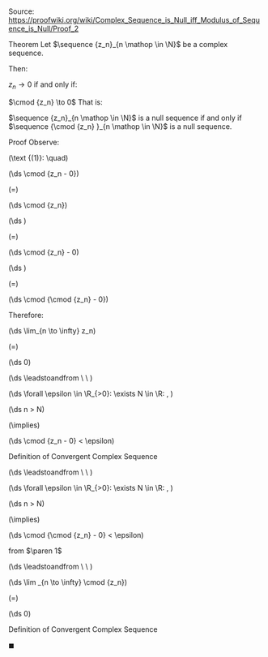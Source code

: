 # 

Source: https://proofwiki.org/wiki/Complex_Sequence_is_Null_iff_Modulus_of_Sequence_is_Null/Proof_2

Theorem
Let $\sequence {z_n}_{n \mathop \in \N}$ be a complex sequence.

Then: 

$z_n \to 0$
if and only if:

$\cmod {z_n} \to 0$
That is: 

$\sequence {z_n}_{n \mathop \in \N}$ is a null sequence if and only if $\sequence {\cmod {z_n} }_{n \mathop \in \N}$ is a null sequence.


Proof
Observe:




\(\text {(1)}: \quad\)









\(\ds \cmod {z_n - 0}\)

\(=\)







\(\ds \cmod {z_n}\)




















\(\ds \)

\(=\)







\(\ds \cmod {z_n} - 0\)




















\(\ds \)

\(=\)







\(\ds \cmod {\cmod {z_n} - 0}\)









Therefore:














\(\ds \lim_{n \to \infty} z_n\)

\(=\)







\(\ds 0\)














\(\ds \leadstoandfrom \ \ \)

\(\ds \forall \epsilon \in \R_{>0}: \exists N \in \R: \, \)



\(\ds n > N\)

\(\implies\)







\(\ds \cmod {z_n - 0} < \epsilon\)





Definition of Convergent Complex Sequence








\(\ds \leadstoandfrom \ \ \)

\(\ds \forall \epsilon \in \R_{>0}: \exists N \in \R: \, \)



\(\ds n > N\)

\(\implies\)







\(\ds \cmod {\cmod {z_n} - 0} < \epsilon\)





from $\paren 1$








\(\ds \leadstoandfrom \ \ \)





\(\ds \lim _{n \to \infty} \cmod {z_n}\)

\(=\)







\(\ds 0\)





Definition of Convergent Complex Sequence



$\blacksquare$





